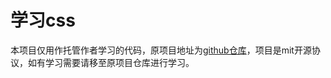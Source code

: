 # 学习css

本项目仅用作托管作者学习的代码，原项目地址为[github仓库](https://github.com/youneslaaroussi/ui-buttons)，项目是mit开源协议，如有学习需要请移至原项目仓库进行学习。



